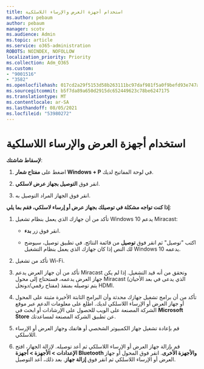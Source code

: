 ```yaml
---
title: استخدام أجهزة العرض والإرساء اللاسلكية
ms.author: pebaum
author: pebaum
manager: scotv
ms.audience: Admin
ms.topic: article
ms.service: o365-administration
ROBOTS: NOINDEX, NOFOLLOW
localization_priority: Priority
ms.collection: Adm_O365
ms.custom:
- "9001516"
- "3582"
ms.openlocfilehash: 017cd2a29f5153d58b263111bc97daf981f5a0f9befd93e747a06c7e22f01cd7
ms.sourcegitcommit: b5f7da89a650d2915dc652449623c78be6247175
ms.translationtype: MT
ms.contentlocale: ar-SA
ms.lasthandoff: 08/05/2021
ms.locfileid: "53980272"
---
```

# <a name="use-wireless-displays-or-docks"></a>استخدام أجهزة العرض والإرساء اللاسلكية

**لإسقاط شاشتك**:

1. اضغط على **مفتاح شعار Windows + P** في لوحة المفاتيح لديك.

2. انقر فوق **التوصيل بجهاز عرض لاسلكي**.

3. انقر فوق الجهاز المراد التوصيل به.

**إذا كنت تواجه مشكلة في توصيلك بجهاز عرض أو إرساء لاسلكي، فقم بما يلي**:

1. تأكد من أن جهازك الذي يعمل بنظام تشغيل Windows 10 يدعم Miracast: 

    - انقر فوق زر **بدء**.
    
    - اكتب "توصيل" ثم انقر فوق **توصيل** من قائمة النتائج. في تطبيق توصيل، سيوضح لك النص إذا كان جهازك الذي يعمل بنظام التشغيل Windows 10 يدعمه. 

2. تأكد من تشغيل Wi-Fi. 

3. تأكد من أن جهاز العرض يدعم Miracast وتحقق من أنه قيد التشغيل. إذا لم يكن جهاز العرض يدعمه، فستحتاج إلى محول Miracast (الذي يدعى في بعد الأحيان مفتاح رقمي/دونجل) يتم توصيله بمنفذ HDMI.

4. تأكد من أن برامج تشغيل جهازك محدثة وأن البرامج الثابتة الأخيرة مثبتة على المحول أو جهاز العرض أو الإرساء اللاسلكي لديك. اطلع على معلومات الدعم عبر موقع الشركة المصنعة على الويب للحصول على الإرشادات أو ابحث في **Microsoft Store** عن تطبيق الشركة المصنعة لمساعدتك.

5. قم بإعادة تشغيل جهاز الكمبيوتر الشخصي أو هاتفك وجهاز العرض أو الإرساء اللاسلكي.

6. قم بإزالة جهاز العرض أو الإرساء اللاسلكي ثم أعد توصيله. لإزالة الجهاز، افتح **الإعدادات > الأجهزة  > أجهزة Bluetooth والأجهزة الأخرى**. انقر فوق المحول أو جهاز العرض أو الإرساء اللاسلكي ثم انقر فوق **إزالة جهاز**. بعد ذلك، أعد التوصيل.
